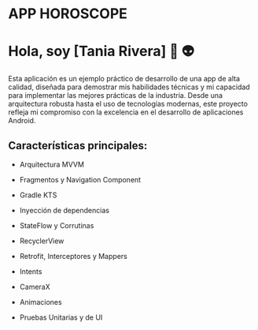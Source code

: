 # APP HOROSCOPE

# Hola, soy [Tania Rivera] 👋 👽

Esta aplicación es un ejemplo práctico de desarrollo de una app de alta calidad, diseñada para demostrar mis habilidades técnicas y mi capacidad para implementar las mejores prácticas de la industria. Desde una arquitectura robusta hasta el uso de tecnologías modernas, este proyecto refleja mi compromiso con la excelencia en el desarrollo de aplicaciones Android.

## Características principales:

- Arquitectura MVVM

- Fragmentos y Navigation Component

- Gradle KTS

- Inyección de dependencias

- StateFlow y Corrutinas

- RecyclerView

- Retrofit, Interceptores y Mappers

- Intents

- CameraX

- Animaciones

- Pruebas Unitarias y de UI